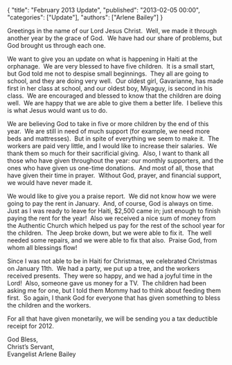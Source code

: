 {
  "title": "February 2013 Update",
  "published": "2013-02-05 00:00",
  "categories": ["Update"],
  "authors": ["Arlene Bailey"]
}

<p>
	Greetings in the name of our Lord Jesus Christ.&nbsp; Well, we made it through another year by the grace of God.&nbsp; We have had our share of problems, but God brought us through each one.</p>
<p>
	We want to give you an update on what is happening in Haiti at the orphanage.&nbsp; We are very blessed to have five children.&nbsp; It is a small start, but God told me not to despise small beginnings.&nbsp; They all are going to school, and they are doing very well.&nbsp; Our oldest girl, Gavarianne, has made first in her class at school, and our oldest boy, Miyaguy, is second in his class.&nbsp; We are encouraged and blessed to know that the children are doing well.&nbsp; We are happy that we are able to give them a better life.&nbsp; I believe this is what Jesus would want us to do.</p>
<p>
	We are believing God to take in five or more children by the end of this year.&nbsp; We are still in need of much support (for example, we need more beds and mattresses).&nbsp; But in spite of everything we seem to make it.&nbsp; The workers are paid very little, and I would like to increase their salaries.&nbsp; We thank them so much for their sacrificial giving.&nbsp; Also, I want to thank all those who have given throughout the year: our monthly supporters, and the ones who have given us one-time donations.&nbsp; And most of all, those that have given their time in prayer.&nbsp; Without God, prayer, and financial support, we would have never made it.</p>
<p>
	We would like to give you a praise report.&nbsp; We did not know how we were going to pay the rent in January.&nbsp; And, of course, God is always on time.&nbsp; Just as I was ready to leave for Haiti, $2,500 came in; just enough to finish paying the rent for the year!&nbsp; Also we received a nice sum of money from the Authentic Church which helped us pay for the rest of the school year for the children.&nbsp; The Jeep broke down, but we were able to fix it.&nbsp; The well needed some repairs, and we were able to fix that also.&nbsp; Praise God, from whom all blessings flow!</p>
<p>
	Since I was not able to be in Haiti for Christmas, we celebrated Christmas on January 11th.&nbsp; We had a party, we put up a tree, and the workers received presents.&nbsp; They were so happy, and we had a joyful time in the Lord!&nbsp; Also, someone gave us money for a TV.&nbsp; The children had been asking me for one, but I told them Mommy had to think about feeding them first.&nbsp; So again, I thank God for everyone that has given something to bless the children and the workers.</p>
<p>
	For all that have given monetarily, we will be sending you a tax deductible receipt for 2012.</p>
<p>
	God Bless,<br />
	Christ&rsquo;s Servant,<br />
	Evangelist Arlene Bailey</p>
